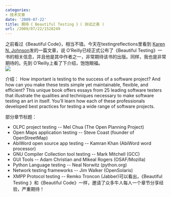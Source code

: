 ```yaml
---
categories:
- 技术文章
date: '2009-07-22'
title: 期待《 Beautiful Testing 》( 测试之美 )
url: /2009/07/22/1528249
---
```



之前看过《Beautiful Code》，相当不错。今天在testingreflections里看到<span class="submitted"> [Karen N. Johnson](http://www.testingreflections.com/user/view/3804 "View user profile.")</span>发的一篇文章，说 O&#8217;Reilly已经正式公布了《Beautiful Testing》一书的相关信息，并且他是其中作者之一，非常期待该书的出版。同样，我也是非常期待的。先到 O&#8217;Reilly上看了下介绍，饱饱眼福。  
[![](http://images.cnblogs.com/cnblogs_com/coderzh/Book/cat.gif)](http://oreilly.com/catalog/9780596159818/)

介绍：
How important is testing to the success of a software project? And how can you make these tests simple yet maintainable, flexible, and efficient? This unique book offers essays from 25 leading software testers that illustrate the qualities and techniques necessary to make software testing an art in itself. You'll learn how each of these professionals developed best practices for testing a wide range of software projects. 

部分章节标题：

*   OLPC project testing -- Mel Chua (The Open Planning Project)
*   Open Maps application testing -- Steve Coast (founder of OpenStreetMap)
*   AbiWord open source app testing -- Kamran Khan (AbiWord word processor)
*   GNU Compiler Collection tool testing -- Mark Mitchell (GCC)
*   GUI Tools -- Adam Christian and Mikeal Rogers (OSAF/Mozilla)
*   Python Language testing -- Neal Norwitz (python.org)
*   Network testing frameworks -- Jim Walker (OpenSolaris)
*   XMPP Protocol testing -- Remko Troncon (Jabber)可以看出，《Beautiful Testing 》和《Beautiful Code》一样，邀请了众多牛人每人一个章节分享经验，严重期待！